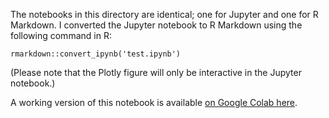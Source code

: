The notebooks in this directory are identical; one for Jupyter and one for R Markdown.  I converted the Jupyter notebook to R Markdown using the following command in R:
```
rmarkdown::convert_ipynb('test.ipynb')
```

(Please note that the Plotly figure will only be interactive in the Jupyter notebook.)

A working version of this notebook is available [on Google Colab here](https://drive.google.com/file/d/1FIFGOQ7Fe4TYhFXZPawWD5-4mTdwdyH7/view?usp=sharing).
